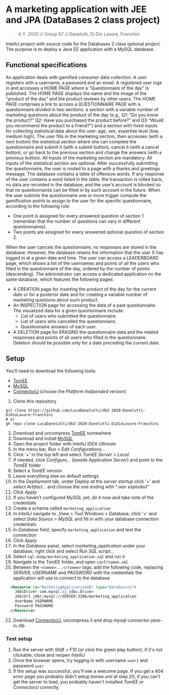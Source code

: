 # A marketing application with JEE and JPA (DataBases 2 class project)
> A.Y. 2020 // Group 67 // Danelutti, Di Dio Lavore, Franchini

IntelliJ project with source code for the Databases 2 class optional project.
The purpose is to deploy a Java EE application with a MySQL database.

## Functional specifications
An application deals with gamified consumer data collection. A user registers with a username, a password and an email. A registered user logs in and accesses a HOME PAGE where a “Questionnaire of the day” is published.
The HOME PAGE displays the name and the image of the “product of the day” and the product reviews by other users. The HOME PAGE comprises a link to access a QUESTIONNAIRE PAGE with a questionnaire divided in two sections: a section with a variable number of marketing questions about the product of the day (e.g., Q1: “Do you know the product?” Q2: Have you purchased the product before?” and Q3 “Would you recommend the product to a friend?”) and a section with fixed inputs for collecting statistical data about the user: age, sex, expertise level (low, medium high). The user fills in the marketing section, then accesses (with a next button) the statistical section where she can complete the questionnaire and submit it (with a submit button), cancel it (with a cancel button), or go back to the previous section and change the answers (with a previous button). All inputs of the marketing section are mandatory. All inputs of the statistical section are optional.
After successfully submitting the questionnaire, the user is routed to a page with a thanks and greetings message.
The database contains a table of offensive words. If any response of the user contains a word listed in the table, the transaction is rolled back, no data are recorded in the database, and the user’s account is blocked so that no questionnaires can be filled in by such account in the future.
When the user submits the questionnaire one or more trigger compute the gamification points to assign to the user for the specific questionnaire, according to the following rule:
  * One point is assigned for every answered question of section 1 (remember that the number of questions can vary in different questionnaires).
  * Two points are assigned for every answered optional question of section 2.

When the user cancels the questionnaire, no responses are stored in the database. However, the database retains the information that the user X has logged in at a given date and time.
The user can access a LEADERBOARD page, which shows a list of the usernames and points of all the users who filled in the questionnaire of the day, ordered by the number of points (descending).
The administrator can access a dedicated application on the same database, which features the following pages:
* A CREATION page for inserting the product of the day for the current date or for a posterior date and for creating a variable number of marketing questions about such product.
* An INSPECTION page for accessing the data of a past questionnaire. The visualized data for a given questionnaire include:
    * List of users who submitted the questionnaire.
    * List of users who cancelled the questionnaire.
    *  Questionnaire answers of each user.
* A DELETION page for ERASING the questionnaire data and the related responses and points of all users who filled in the questionnaire. Deletion should be possible only for a date preceding the current date.

## Setup

You'll need to download the following tools:
- [TomEE](https://tomee.apache.org/download-ng.html)
- [MySQL](https://dev.mysql.com/downloads/)
- [Connector/J](https://dev.mysql.com/downloads/connector/j/) (choose the _Platform Indipended_ version)

1. Clone this repository
```shell
git clone https://github.com/LucaDanelutti/db2-2020-Danelutti-DiDioLavore-Franchini
# or
gh repo clone LucaDanelutti/db2-2020-Danelutti-DiDioLavore-Franchini
```
2. Download and uncompress [TomEE](https://tomee.apache.org/download-ng.html) somewhere
3. Download and install [MySQL](https://dev.mysql.com/downloads/)
4. Open the project folder with _IntelliJ IDEA Ultimate_
5. In the menu bar, _Run > Edit Configurations..._
6. Click '+' in the top left and select _TomEE Server > Local_
7. If needed, click _Configure..._ (beside _Application Server_) and point to the _TomEE_ folder
8. Select a _TomEE_ version
9. Leave everything else on default settings
10. In the _Deployment_ tab, under _Deploy at the server startup_ click '+' and select _Artifact..._ and choose the one ending with _":war exploded"_
11. Click _Apply_
12. If you haven't configured MySQL yet, do it now and take note of the credentials
13. Create a schema called `marketing_application`
14. In _IntelliJ_ navigate to _View > Tool Windows > Database, click '+' and select _Data Source > MySQL_ and fill in with your database connection credentials
15. In _Database_ field, specify `marketing_application` and test the connection
16. Click _Apply_
17. In the _Database_ panel, select _marketing_application_ under your database, right click and select _Run SQL script..._
18. Select `sql-dump/marketing_application.sql` and run it
19. Navigate to the TomEE folder, and open `conf/tomee.xml`
20. Between the `<tomee>...</tomee>` tags, add the following code, replacing _SERVER_, _USERNAME_ and _PASSWORD_ with the credentials the application will use to connect to the database
```xml
  <Resource id="MarketingApplicationDB" type="DataSource">
    JdbcDriver com.mysql.cj.jdbc.Driver
    JdbcUrl jdbc:mysql://SERVER:3306/marketing_application
    UserName USERNAME
    Password PASSWORD
  </Resource>
```
22. Download [Connector/J](https://dev.mysql.com/downloads/connector/j/), uncompress it and drop _mysql-connector-java-<version>_ in _<TomEE Directory>/lib_

### Test setup

1. Run the server with _Shift + F10_ (or click the green play button); if it's not clickable, close and reopen _IntelliJ_
2. Once the browser opens, try logging in with username `user1` and password `user`
3. If the setup was successful, you'll see a welcome page. If you get a 404 error page you probably didn't setup _tomee.xml_ at step 20; if you can't get the server to load, you probably haven't installed _TomEE_ or _Connector/J_ correctly.
